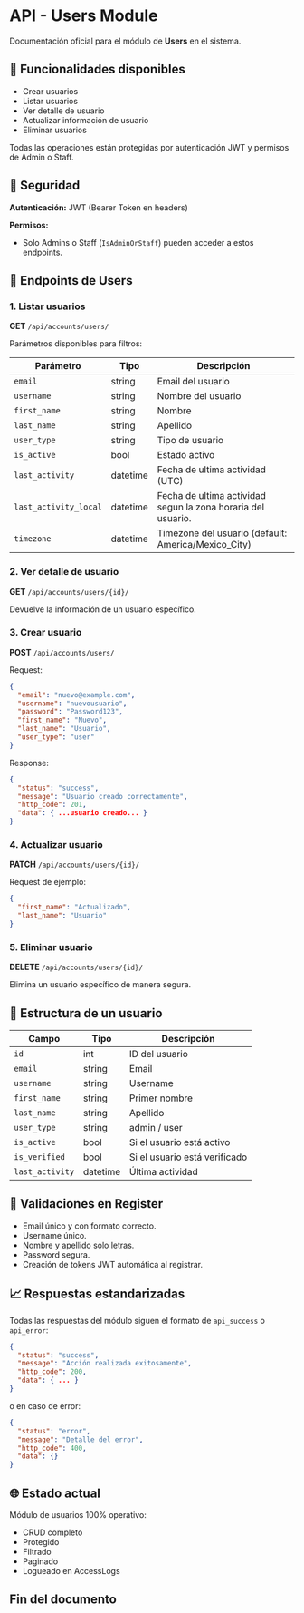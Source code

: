 # API - Users Module

Documentación oficial para el módulo de **Users** en el sistema.

## 💼 Funcionalidades disponibles

- Crear usuarios
- Listar usuarios
- Ver detalle de usuario
- Actualizar información de usuario
- Eliminar usuarios

Todas las operaciones están protegidas por autenticación JWT y permisos de Admin o Staff.

## 🔑 Seguridad

**Autenticación:** JWT (Bearer Token en headers)

**Permisos:**

- Solo Admins o Staff (`IsAdminOrStaff`) pueden acceder a estos endpoints.

## 🔗 Endpoints de Users

### 1. Listar usuarios

**GET** `/api/accounts/users/`

Parámetros disponibles para filtros:

| Parámetro             | Tipo      | Descripción                                                   |
|-----------------------|-----------|---------------------------------------------------------------|
| `email`               | string    | Email del usuario                                             |
| `username`            | string    | Nombre del usuario                                            |
| `first_name`          | string    | Nombre                                                        |
| `last_name`           | string    | Apellido                                                      |
| `user_type`           | string    | Tipo de usuario                                               |
| `is_active`           | bool      | Estado activo                                                 |
| `last_activity`       | datetime  | Fecha de ultima actividad (UTC)                               |
| `last_activity_local` | datetime  | Fecha de ultima actividad segun la zona horaria del usuario.  |
| `timezone`            | datetime  | Timezone del usuario (default: America/Mexico_City)           |

### 2. Ver detalle de usuario

**GET** `/api/accounts/users/{id}/`

Devuelve la información de un usuario específico.

### 3. Crear usuario

**POST** `/api/accounts/users/`

Request:
```json
{
  "email": "nuevo@example.com",
  "username": "nuevousuario",
  "password": "Password123",
  "first_name": "Nuevo",
  "last_name": "Usuario",
  "user_type": "user"
}
```

Response:
```json
{
  "status": "success",
  "message": "Usuario creado correctamente",
  "http_code": 201,
  "data": { ...usuario creado... }
}
```

### 4. Actualizar usuario

**PATCH** `/api/accounts/users/{id}/`

Request de ejemplo:
```json
{
  "first_name": "Actualizado",
  "last_name": "Usuario"
}
```

### 5. Eliminar usuario

**DELETE** `/api/accounts/users/{id}/`

Elimina un usuario específico de manera segura.

## 📅 Estructura de un usuario

| Campo         | Tipo    | Descripción                                |
|---------------|---------|--------------------------------------------|
| `id`          | int     | ID del usuario                            |
| `email`       | string  | Email                                     |
| `username`    | string  | Username                                 |
| `first_name`  | string  | Primer nombre                            |
| `last_name`   | string  | Apellido                                 |
| `user_type`   | string  | admin / user                             |
| `is_active`   | bool    | Si el usuario está activo                 |
| `is_verified` | bool    | Si el usuario está verificado             |
| `last_activity` | datetime | Última actividad                        |

## 🚀 Validaciones en Register

- Email único y con formato correcto.
- Username único.
- Nombre y apellido solo letras.
- Password segura.
- Creación de tokens JWT automática al registrar.

## 📈 Respuestas estandarizadas

Todas las respuestas del módulo siguen el formato de `api_success` o `api_error`:

```json
{
  "status": "success",
  "message": "Acción realizada exitosamente",
  "http_code": 200,
  "data": { ... }
}
```

o en caso de error:

```json
{
  "status": "error",
  "message": "Detalle del error",
  "http_code": 400,
  "data": {}
}
```

## 🌐 Estado actual

Módulo de usuarios 100% operativo:

- CRUD completo
- Protegido
- Filtrado
- Paginado
- Logueado en AccessLogs

## Fin del documento
